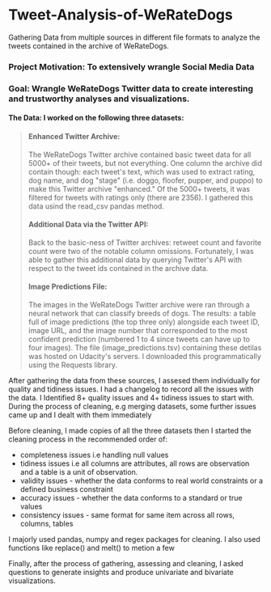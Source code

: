# Tweet-Analysis-of-WeRateDogs
Gathering Data from multiple sources in different file formats to analyze the tweets contained in the archive of WeRateDogs.

### Project Motivation: To extensively wrangle Social Media Data

### Goal: Wrangle WeRateDogs Twitter data to create interesting and trustworthy analyses and visualizations.

#### The Data: I worked on the following three datasets:
> #### Enhanced Twitter Archive:
> The WeRateDogs Twitter archive contained basic tweet data for all 5000+ of their tweets, but not everything. One column the archive did contain though: each tweet's text, which was used to extract rating, dog name, and dog "stage" (i.e. doggo, floofer, pupper, and puppo) to make this Twitter archive "enhanced." Of the 5000+ tweets, it was filtered for tweets with ratings only (there are 2356). I gathered this data usind the read_csv pandas method.
>
> #### Additional Data via the Twitter API:
> Back to the basic-ness of Twitter archives: retweet count and favorite count were two of the notable column omissions. Fortunately, I was able to gather this additional data by  querying Twitter's API with respect to the tweet ids contained in the archive data. 
>
> #### Image Predictions File:
> The images in the WeRateDogs Twitter archive were ran through a neural network that can classify breeds of dogs. The results: a table full of image predictions (the top three only) alongside each tweet ID, image URL, and the image number that corresponded to the most confident prediction (numbered 1 to 4 since tweets can have up to four images). The file (image_predictions.tsv) containing these detilas was hosted on Udacity's servers. I downloaded  this programmatically using the Requests library.

After gathering the data from these sources, I assesed them individually for quality and tidiness issues. I had a changelog to record all the issues with the data. I Identified 8+ quality issues and 4+ tidiness issues to start with. During the process of cleaning, e.g merging datasets, some further issues came up and I dealt with them immediately

Before cleaning, I made copies of all the three datasets then I started the cleaning process in the recommended order of:
* completeness issues i.e handling null values
* tidiness issues i.e all columns are attributes, all rows are observation and a table is a unit of observation.
* validity issues - whether the data conforms to real world constraints or a defined business constraint
* accuracy issues - whether the data conforms to a standard or true values
* consistency issues - same format for same item across all rows, columns, tables

I majorly used pandas, numpy and regex packages for cleaning. I also used functions like replace() and melt() to metion a few

Finally, after the process of gathering, assessing and cleaning, I asked questions to generate insights and produce univariate and bivariate visualizations.
